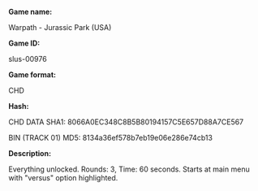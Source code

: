 **Game name:**

Warpath - Jurassic Park (USA)

**Game ID:**

slus-00976

**Game format:**

CHD

**Hash:**

CHD DATA SHA1: 8066A0EC348C8B5B80194157C5E657D88A7CE567

BIN (TRACK 01) MD5: 8134a36ef578b7eb19e06e286e74cb13

**Description:**

Everything unlocked. Rounds: 3, Time: 60 seconds. Starts at main menu with "versus" option highlighted.